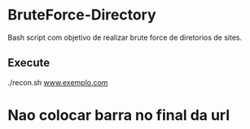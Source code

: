 # BruteForce-Directory

Bash script com objetivo de realizar brute force de diretorios de sites.

## Execute ##
./recon.sh www.exemplo.com
# Nao colocar barra no final da url

